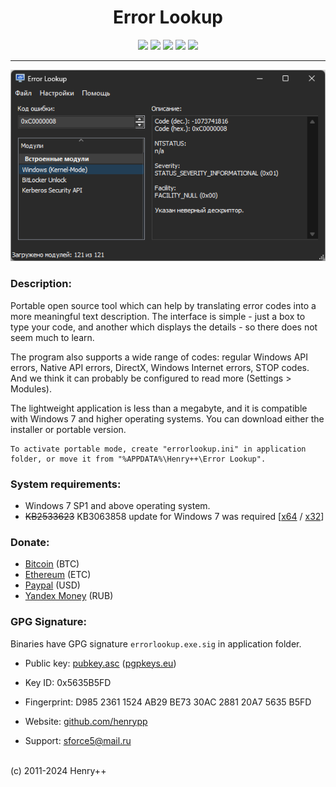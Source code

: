 ﻿<h1 align="center">Error Lookup</h1>

<p align="center">
	<a href="https://github.com/henrypp/errorlookup/releases"><img src="https://img.shields.io/github/v/release/henrypp/errorlookup?style=flat-square&include_prereleases&label=version" /></a>
	<a href="https://github.com/henrypp/errorlookup/releases"><img src="https://img.shields.io/github/downloads/henrypp/errorlookup/total.svg?style=flat-square" /></a>
	<a href="https://github.com/henrypp/errorlookup/issues"><img src="https://img.shields.io/github/issues-raw/henrypp/errorlookup.svg?style=flat-square&label=issues" /></a>
	<a href="https://github.com/henrypp/errorlookup/graphs/contributors"><img src="https://img.shields.io/github/contributors/henrypp/errorlookup?style=flat-square" /></a>
	<a href="https://github.com/henrypp/errorlookup/blob/master/LICENSE"><img src="https://img.shields.io/github/license/henrypp/errorlookup?style=flat-square" /></a>
</p>

-------

<p align="center">
	<img src="/images/errorlookup.png?cf" />
</p>

### Description:
Portable open source tool which can help by translating error codes into a more meaningful text description. The interface is simple - just a box to type your code, and another which displays the details - so there does not seem much to learn.

The program also supports a wide range of codes: regular Windows API errors, Native API errors, DirectX, Windows Internet errors, STOP codes.
And we think it can probably be configured to read more (Settings > Modules).

The lightweight application is less than a megabyte, and it is compatible with Windows 7 and higher operating systems. You can download either the installer or portable version.

```
To activate portable mode, create "errorlookup.ini" in application folder, or move it from "%APPDATA%\Henry++\Error Lookup".
```

### System requirements:
- Windows 7 SP1 and above operating system.
- <s>KB2533623</s> KB3063858 update for Windows 7 was required [[x64](https://www.microsoft.com/en-us/download/details.aspx?id=47442) / [x32](https://www.microsoft.com/en-us/download/details.aspx?id=47409)]

### Donate:
- [Bitcoin](https://www.blockchain.com/btc/address/1LrRTXPsvHcQWCNZotA9RcwjsGcRghG96c) (BTC)
- [Ethereum](https://www.blockchain.com/explorer/addresses/eth/0xe2C84A62eb2a4EF154b19bec0c1c106734B95960) (ETC)
- [Paypal](https://paypal.me/henrypp) (USD)
- [Yandex Money](https://yoomoney.ru/to/4100115776040583) (RUB)

### GPG Signature:
Binaries have GPG signature `errorlookup.exe.sig` in application folder.

- Public key: [pubkey.asc](https://raw.githubusercontent.com/henrypp/builder/master/pubkey.asc) ([pgpkeys.eu](https://pgpkeys.eu/pks/lookup?op=index&fingerprint=on&search=0x5635B5FD))
- Key ID: 0x5635B5FD
- Fingerprint: D985 2361 1524 AB29 BE73 30AC 2881 20A7 5635 B5FD

- Website: [github.com/henrypp](https://github.com/henrypp)
- Support: sforce5@mail.ru
<br />
(c) 2011-2024 Henry++
